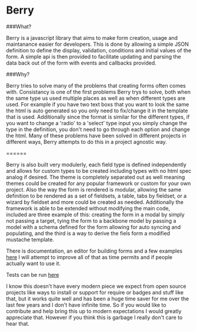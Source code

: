 Berry
======

###What?

Berry is a javascript library that aims to make form creation, usage and maintanance easier for developers. This is done by allowing a simple JSON definition to define the display, validation, conditions and initial values of the form. A simple api is then provided to facilitate updating and parsing the data back out of the form with events and callbacks provided.

###Why?

Berry tries to solve many of the problems that creating forms often comes with. Consistancy is one of the first problems Berry trys to solve, both when the same type us used multiple places as well as when different types are used. For example if you have two text boxs that you want to look the same the html is auto generated so you only need to fix/change it in the template that is used. Additionally since the format is similar for the different types, if you want to change a 'radio' to a 'select' type input you simply change the type in the definition, you don't need to go through each option and change the html. Many of these problems have been solved in different projects in different ways, Berry attempts to do this in a project agnostic way.

======

Berry is also built very modulerly, each field type is defined independently and allows for custom types to be created including types with no html spec analog if desired. The theme is completely separated out as well meaning themes could be created for any popular framework or custom for your own project. Also the way the form is rendered is modular, allowing the same definition to be rendered as a set of fieldsets, a table, tabs by fieldset, or a wizard by fieldset and more could be created as needed. Additionally the framework is able to be extended without modifying the main code, included are three example of this: creating the form in a modal by simply not passing a target, tying the form to a backbone model by passing a model with a schema defined for the form allowing for auto syncing and populating, and the third is a way to derive the fiels form a modified mustache template.


There is documentation, an editor for building forms and a few examples [here](http://cloverstone.github.io/Berry) I will attempt to improve all of that as time permits and if people actually want to use it.

Tests can be run [here](http://cloverstone.github.io/Berry/test/SpecRunner.html)

I know this doesn't have every modern piece we expect from open source projects like ways to install or support for require or badges and stuff like that, but it works quite well and has been a huge time saver for me over the last few years and I don't have infinite time. So if you would like to contribute and help bring this up to modern expectations I would greatly appreciate that. However if you think this is garbage I really don't care to hear that.